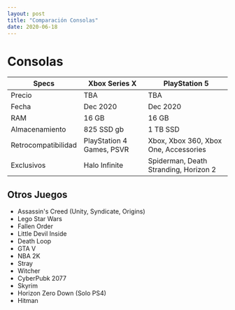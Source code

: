 ```yaml
---
layout: post
title: "Comparación Consolas"
date: 2020-06-18
---
```

# Consolas
| Specs 			 | Xbox Series X			 | PlayStation 5						 |
| ----- 			 | -------------			 | -------------						 |
| Precio			 | TBA						 | TBA									 |
| Fecha				 | Dec 2020					 | Dec 2020								 |
| RAM				 | 16 GB					 | 16 GB								 |
| Almacenamiento	 | 825 SSD gb				 | 1 TB SSD								 |
| Retrocompatibilidad| PlayStation 4 Games, PSVR | Xbox, Xbox 360, Xbox One, Accessories |
| Exclusivos		 | Halo Infinite			 | Spiderman, Death Stranding, Horizon 2 |

## Otros Juegos
* Assassin's Creed (Unity, Syndicate, Origins)
* Lego Star Wars
* Fallen Order
* Little Devil Inside
* Death Loop
* GTA V
* NBA 2K
* Stray
* Witcher
* CyberPubk 2077
* Skyrim
* Horizon Zero Down (Solo PS4)
* Hitman
